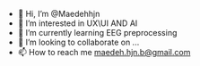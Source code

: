 - 👋 Hi, I’m @Maedehhjn
- 👀 I’m interested in UX\UI AND AI
- 🌱 I’m currently learning EEG preprocessing
- 💞️ I’m looking to collaborate on ...
- 📫 How to reach me maedeh.hjn.b@gmail.com

<!---
Maedehhjn/Maedehhjn is a ✨ special ✨ repository because its `README.md` (this file) appears on your GitHub profile.
You can click the Preview link to take a look at your changes.
--->
